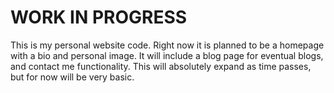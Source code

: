 # WORK IN PROGRESS

This is my personal website code. Right now it is planned to be a homepage with a bio and personal image. It will include a blog page for eventual blogs, and contact me functionality. This will absolutely expand as time passes, but for now will be very basic.

